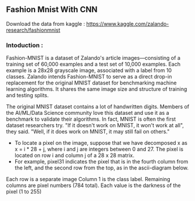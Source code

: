 ## Fashion Mnist With CNN 
Download the data from kaggle : https://www.kaggle.com/zalando-research/fashionmnist

### Intoduction :
Fashion-MNIST is a dataset of Zalando's article images—consisting of a training set of 60,000 examples and a test set of 10,000 examples. Each example is a 28x28 grayscale image, associated with a label from 10 classes. Zalando intends Fashion-MNIST to serve as a direct drop-in replacement for the original MNIST dataset for benchmarking machine learning algorithms. It shares the same image size and structure of training and testing splits.

The original MNIST dataset contains a lot of handwritten digits. Members of the AI/ML/Data Science community love this dataset and use it as a benchmark to validate their algorithms. In fact, MNIST is often the first dataset researchers try. "If it doesn't work on MNIST, it won't work at all", they said. "Well, if it does work on MNIST, it may still fail on others."

- To locate a pixel on the image, suppose that we have decomposed x as x = i * 28 + j, where i and j are integers between 0 and 27. The pixel is located on row i and column j of a 28 x 28 matrix.
- For example, pixel31 indicates the pixel that is in the fourth column from the left, and the second row from the top, as in the ascii-diagram below.

Each row is a separate image
Column 1 is the class label.
Remaining columns are pixel numbers (784 total).
Each value is the darkness of the pixel (1 to 255)


